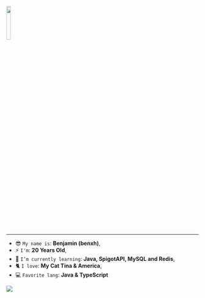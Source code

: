 <!-- Imagen -->
<!-- ![64786f790030895a9e99e54b1a2fb22a](https://user-images.githubusercontent.com/108086683/208324894-1fcf78ce-65c6-478a-80ed-701eb6c04d9b.gif) -->
<!--<img src="https://imgur.com/XbRGAxK.jpg">-->
<!--<a href=#><img src="contributions.svg"></a>

<p align="center">
  <a href="https://git.io/typing-svg"><img src="https://readme-typing-svg.demolab.com?font=Fira+Code&pause=1000&color=118D04&center=true&vCenter=true&width=435&lines=-+Hi%2C+I%E2%80%99m+%40benxh.;-+Programmer+Analyst+Student" alt="Typing SVG" /></a>
</p> -->

<p align='left'>
    <img src='https://komarev.com/ghpvc/?username=benxh&color=blue' width='15%'/>
</p>

<hr/>

<!-- Perfil de Discord -->
* 😎 `My name is`: **Benjamin (benxh)**,
* ⚡ `I'm`: **20 Years Old**,
* 🌱 `I’m currently learning`: **Java, SpigotAPI, MySQL and Redis**,
* 🐈 `I love`: **My Cat Tina & America**,
* 💻 `Favorite lang`: **Java & TypeScript**

<div align='left'>
  <a href='https://dsc.bio/benxh'>
  <img src='https://lanyard.kyrie25.me/api/500095712348995584?waveColor=FF597B&waveSpotifyColor=FF597B&gradient=FFB900-FFCC45-FFDC7E-FFFFFF'/>
</div>
